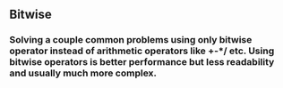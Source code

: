 ## Bitwise
### Solving a couple common problems using only bitwise operator instead of arithmetic operators like +-*/ etc. Using bitwise operators is better performance but less readability and usually much more complex.